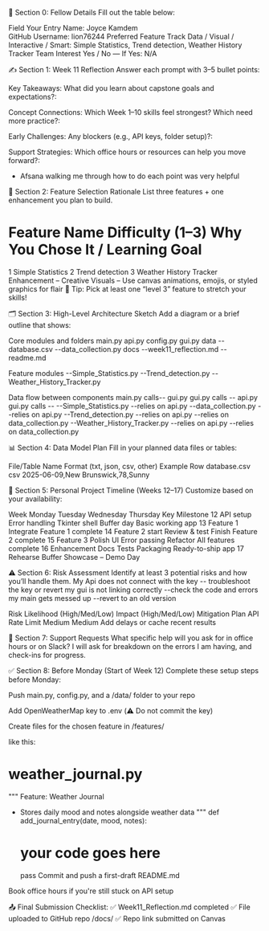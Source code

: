 🔖 Section 0: Fellow Details
Fill out the table below:

Field	Your Entry
Name: Joyce Kamdem	
GitHub Username:	lion76244
Preferred Feature Track	Data / Visual / Interactive / Smart: Simple Statistics, Trend detection, Weather History Tracker
Team Interest	Yes / No — If Yes: N/A

✍️ Section 1: Week 11 Reflection
Answer each prompt with 3–5 bullet points:

Key Takeaways: What did you learn about capstone goals and expectations?: 

Concept Connections: Which Week 1–10 skills feel strongest? Which need more practice?:

Early Challenges: Any blockers (e.g., API keys, folder setup)?:

Support Strategies: Which office hours or resources can help you move forward?:
- Afsana walking me through how to do each point was very helpful

🧠 Section 2: Feature Selection Rationale
List three features + one enhancement you plan to build.

#	Feature Name	Difficulty (1–3)	Why You Chose It / Learning Goal
1 Simple Statistics 
2 Trend detection
3 Weather History Tracker	
Enhancement	–	Creative Visuals – Use canvas animations, emojis, or styled graphics for flair
🧩 Tip: Pick at least one “level 3” feature to stretch your skills!


🗂️ Section 3: High-Level Architecture Sketch
Add a diagram or a brief outline that shows:

Core modules and folders
main.py
api.py
config.py
gui.py
data
    --database.csv
    --data_collection.py
docs
    --week11_reflection.md
    --readme.md

Feature modules
    --Simple_Statistics.py
    --Trend_detection.py
    --Weather_History_Tracker.py

Data flow between components
main.py calls-- gui.py
gui.py calls -- api.py
gui.py calls -- --Simple_Statistics.py 
                        --relies on api.py
                --data_collection.py
                    --relies on api.py
                --Trend_detection.py
                    --relies on api.py
                    --relies on data_collection.py
                --Weather_History_Tracker.py
                        --relies on api.py
                        --relies on data_collection.py

📊 Section 4: Data Model Plan
Fill in your planned data files or tables:

File/Table Name	Format (txt, json, csv, other)	Example Row
database.csv	csv	2025-06-09,New Brunswick,78,Sunny

📆 Section 5: Personal Project Timeline (Weeks 12–17)
Customize based on your availability:

Week	Monday	Tuesday	Wednesday	Thursday	Key Milestone
12	API setup	Error handling	Tkinter shell	Buffer day	Basic working app
13	Feature 1			Integrate	Feature 1 complete
14	Feature 2 start		Review & test	Finish	Feature 2 complete
15	Feature 3	Polish UI	Error passing	Refactor	All features complete
16	Enhancement	Docs	Tests	Packaging	Ready-to-ship app
17	Rehearse	Buffer	Showcase	–	Demo Day

⚠️ Section 6: Risk Assessment
Identify at least 3 potential risks and how you’ll handle them.
My Api does not connect with the key -- troubleshoot the key or revert
my gui is not linking correctly --check the code and errors 
my main gets messed up --revert to an old version 

Risk	Likelihood (High/Med/Low)	Impact (High/Med/Low)	Mitigation Plan
API Rate Limit	Medium	Medium	Add delays or cache recent results

🤝 Section 7: Support Requests
What specific help will you ask for in office hours or on Slack?
I will ask for breakdown on the errors I am having, and check-ins for progress.

✅ Section 8: Before Monday (Start of Week 12)
Complete these setup steps before Monday:

Push main.py, config.py, and a /data/ folder to your repo

Add OpenWeatherMap key to .env (⚠️ Do not commit the key)

Create files for the chosen feature in /features/ 

like this:
# weather_journal.py
"""
Feature: Weather Journal
- Stores daily mood and notes alongside weather data
"""
def add_journal_entry(date, mood, notes):
    # your code goes here
    pass
Commit and push a first-draft README.md

Book office hours if you're still stuck on API setup
 
 📤 Final Submission Checklist:
✅ Week11_Reflection.md completed
✅ File uploaded to GitHub repo /docs/
✅ Repo link submitted on Canvas